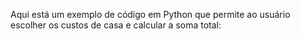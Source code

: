 Aqui está um exemplo de código em Python que permite ao usuário escolher os custos de casa e calcular a soma total:
